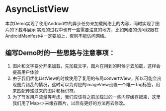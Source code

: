 # AsyncListView
本次Demo实现了使用Android中的异步任务来加载网络上的内容，同时实现了图片的下载与展示
实现的过程中也有一些需要注意的地方，比如网络的访问权限在AndroidManifest中一定要加上，否则不能访问网络。

## 编写Demo时的一些思路与注意事项：
1. 图片和文字要分开来加载，先加载文字，图片在用到的时候才去加载，这样会提高用户体验
2. 由于我们优化ListView的时候使用了复用的布局converttView，所以可能会出现图片错乱的情况，这时可以为对应的imageView设置一个唯一Tag标签，用来匹配传递过来的图片和标识符。
3. 为了节省用户流量等考虑，我们应该将之前加载过的一些内容缓存起来，这里我们用了Map<>来缓存图片，以后有更好的方法再去修改。
